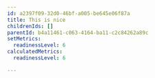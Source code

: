 ```yaml
---
id: a2397f09-32d0-46bf-a005-be645e06f87a
title: This is nice
childrenIds: []
parentId: b4a11461-c063-4164-ba11-c2c84262a89c
setMetrics:
  readinessLevel: 6
calculatedMetrics:
  readinessLevel: 6

---
```

